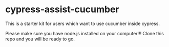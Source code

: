 # cypress-assist-cucumber

This is a starter kit for users which want to use cucumber inside cypress. 

Please make sure you have node.js installed on your computer!!!
Clone this repo and you will be ready to go. 